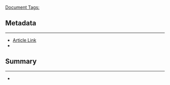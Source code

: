 <u>Document Tags:</u> 
## Metadata
---
- [Article Link](https://www.theguardian.com/commentisfree/oliver-burkeman-column/2015/feb/03/believing-that-life-is-fair-might-make-you-a-terrible-person)
- 
## Summary
---
- 